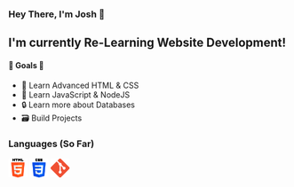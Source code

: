 ### Hey There, I'm Josh 👋



## I'm currently Re-Learning Website Development!

#### **📍 Goals 📍**

- 💎 Learn Advanced HTML & CSS
- 🧥 Learn JavaScript & NodeJS
- 🔒 Learn more about Databases
- 🗃️ Build Projects



### Languages (So Far)
<div>
<img src="https://github.com/sum-thing/Joshua/blob/main/icons/html-5(2).png" height="34px"></img> 
<img src="https://github.com/sum-thing/Joshua/blob/main/icons/css-3.png" height="34px"></img> 
<img src="https://github.com/sum-thing/Joshua/blob/main/icons/Git-Icon-1788C.png" height="34px"></img>
</div>
